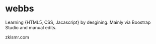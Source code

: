# webbs

Learning {HTML5, CSS, Jacascript} by desgining. Mainly via Boostrap Studio and manual edits.

zklsmr.com 
